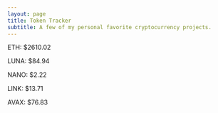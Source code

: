 ```yaml
---
layout: page
title: Token Tracker
subtitle: A few of my personal favorite cryptocurrency projects.
---
```


<!--BEGINCRYPTOINPUT-->
ETH: $2610.02

LUNA: $84.94

NANO: $2.22

LINK: $13.71

AVAX: $76.83

<!--ENDCRYPTOINPUT-->
